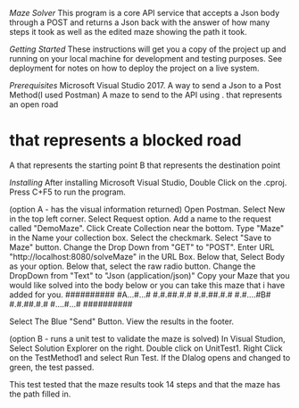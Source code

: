*Maze Solver*
This program is a core API service that accepts a Json body through a POST and returns a Json back with the answer of how many steps it took as well as the edited maze showing the path it took.

*Getting Started*
These instructions will get you a copy of the project up and running on your local machine for development and testing purposes. See deployment for notes on how to deploy the project on a live system.

*Prerequisites*
Microsoft Visual Studio 2017.
A way to send a Json to a Post Method(I used Postman)
A maze to send to the API using
  . that represents an open road
  # that represents a blocked road
  A that represents the starting point
  B that represents the destination point

*Installing*
After installing Microsoft Visual Studio, Double Click on the .cproj.
Press C+F5 to run the program.

(option A - has the visual information returned)
Open Postman.
Select New in the top left corner.
Select Request option.
Add a name to the request called "DemoMaze".
Click Create Collection near the bottom.
Type "Maze" in the Name your collection box.
Select the checkmark.
Select "Save to Maze" button.
Change the Drop Down from "GET" to "POST".
Enter URL "http://localhost:8080/solveMaze" in the URL Box.
Below that, Select Body as your option.
Below that, select the raw radio button.
Change the DropDown from "Text" to "Json (application/json)"
Copy your Maze that you would like solved into the body below or you can take this maze that i have added for you.
##########
#A...#...#
#.#.##.#.#
#.#.##.#.#
#.#....#B#
#.#.##.#.#
#....#...#
##########

Select The Blue "Send" Button.
View the results in the footer.

(option B - runs a unit test to validate the maze is solved)
In Visual Studion, Select Solution Explorer on the right.
Double click on UnitTest1.
Right Click on the TestMethod1 and select Run Test.
If the DIalog opens and changed to green, the test passed.

  This test tested that the maze results took 14 steps and that the maze has the path filled in.
